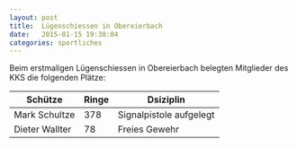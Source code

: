 ```yaml
---
layout: post
title:  Lügenschiessen in Obereierbach
date:   2015-01-15 19:38:04
categories: sportliches
---
```

Beim erstmaligen Lügenschiessen in Obereierbach belegten Mitglieder des KKS die folgenden Plätze:

Schütze | Ringe | Dsiziplin
--- | --- | ---
Mark Schultze | 378  | Signalpistole aufgelegt
Dieter Wallter | 78 | Freies Gewehr